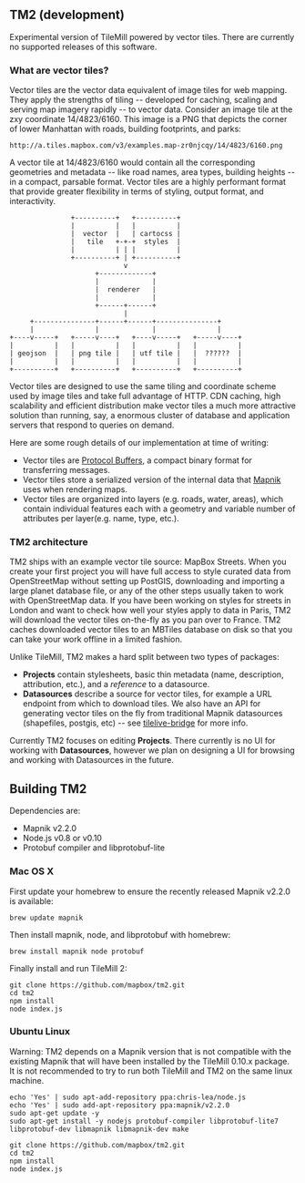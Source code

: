 TM2 (development)
-----------------
Experimental version of TileMill powered by vector tiles. There are currently no supported releases of this software.

### What are vector tiles?

Vector tiles are the vector data equivalent of image tiles for web mapping. They apply the strengths of tiling -- developed for caching, scaling and serving map imagery rapidly -- to vector data. Consider an image tile at the zxy coordinate 14/4823/6160. This image is a PNG that depicts the corner of lower Manhattan with roads, building footprints, and parks:

    http://a.tiles.mapbox.com/v3/examples.map-zr0njcqy/14/4823/6160.png

A vector tile at 14/4823/6160 would contain all the corresponding geometries and metadata -- like road names, area types, building heights -- in a compact, parsable format. Vector tiles are a highly performant format that provide greater flexibility in terms of styling, output format, and interactivity.

                   +----------+   +----------+
                   |          |   |          |
                   |  vector  |   | cartocss |
                   |   tile   +-+-+  styles  |
                   |          | | |          |
                   +----------+ | +----------+
                                v
                         +-------------+
                         |             |
                         |  renderer   |
                         |             |
                         +------+------+
                                |
         +---------------+------+------+---------------+
         |               |             |               |
    +----v-----+   +-----v----+   +----v-----+   +-----v----+
    |          |   |          |   |          |   |          |
    | geojson  |   | png tile |   | utf tile |   |  ??????  |
    |          |   |          |   |          |   |          |
    +----------+   +----------+   +----------+   +----------+


Vector tiles are designed to use the same tiling and coordinate scheme used by image tiles and take full advantage of HTTP. CDN caching, high scalability and efficient distribution make vector tiles a much more attractive solution than running, say, a enormous cluster of database and application servers that respond to queries on demand.

Here are some rough details of our implementation at time of writing:

- Vector tiles are [Protocol Buffers](http://code.google.com/p/protobuf/), a compact binary format for transferring messages.
- Vector tiles store a serialized version of the internal data that [Mapnik](http://mapnik.org/) uses when rendering maps.
- Vector tiles are organized into layers (e.g. roads, water, areas), which contain individual features each with a geometry and variable number of attributes per layer(e.g. name, type, etc.).

### TM2 architecture

TM2 ships with an example vector tile source: MapBox Streets. When you create your first project you will have full access to style curated data from OpenStreetMap without setting up PostGIS, downloading and importing a large planet database file, or any of the other steps usually taken to work with OpenStreetMap data. If you have been working on styles for streets in London and want to check how well your styles apply to data in Paris, TM2 will download the vector tiles on-the-fly as you pan over to France. TM2 caches downloaded vector tiles to an MBTiles database on disk so that you can take your work offline in a limited fashion.

Unlike TileMill, TM2 makes a hard split between two types of packages:

- **Projects** contain stylesheets, basic thin metadata (name, description, attribution, etc.), and a *reference* to a datasource.
- **Datasources** describe a source for vector tiles, for example a URL endpoint from which to download tiles. We also have an API for generating vector tiles on the fly from traditional Mapnik datasources (shapefiles, postgis, etc) -- see [tilelive-bridge](http://github.com/mapbox/tilelive-bridge) for more info.

Currently TM2 focuses on editing **Projects**. There currently is no UI for working with **Datasources**, however we plan on designing a UI for browsing and working with Datasources in the future.

Building TM2
------------

Dependencies are:

 - Mapnik v2.2.0
 - Node.js v0.8 or v0.10
 - Protobuf compiler and libprotobuf-lite

### Mac OS X

First update your homebrew to ensure the recently released Mapnik v2.2.0 is available:

    brew update mapnik

Then install mapnik, node, and libprotobuf with homebrew:

    brew install mapnik node protobuf

Finally install and run TileMill 2:

    git clone https://github.com/mapbox/tm2.git
    cd tm2
    npm install
    node index.js

### Ubuntu Linux

Warning: TM2 depends on a Mapnik version that is not compatible with the existing Mapnik that will have been installed by the TileMill 0.10.x package. It is not recommended to try to run both TileMill and TM2 on the same linux machine.

    echo 'Yes' | sudo apt-add-repository ppa:chris-lea/node.js
    echo 'Yes' | sudo add-apt-repository ppa:mapnik/v2.2.0
    sudo apt-get update -y
    sudo apt-get install -y nodejs protobuf-compiler libprotobuf-lite7 libprotobuf-dev libmapnik libmapnik-dev make

    git clone https://github.com/mapbox/tm2.git
    cd tm2
    npm install
    node index.js

